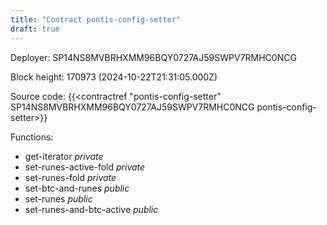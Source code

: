 ```yaml
---
title: "Contract pontis-config-setter"
draft: true
---
```

Deployer: SP14NS8MVBRHXMM96BQY0727AJ59SWPV7RMHC0NCG


 



Block height: 170973 (2024-10-22T21:31:05.000Z)

Source code: {{<contractref "pontis-config-setter" SP14NS8MVBRHXMM96BQY0727AJ59SWPV7RMHC0NCG pontis-config-setter>}}

Functions:

* get-iterator _private_
* set-runes-active-fold _private_
* set-runes-fold _private_
* set-btc-and-runes _public_
* set-runes _public_
* set-runes-and-btc-active _public_
